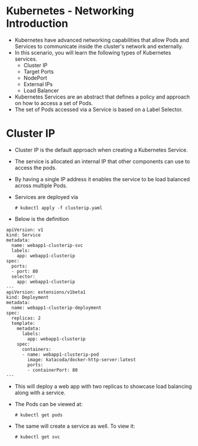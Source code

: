 # Kubernetes - Networking Introduction

- Kubernetes have advanced networking capabilities that allow Pods and Services to communicate inside the cluster's network and externally.
- In this scenario, you will learn the following types of Kubernetes services.
	- Cluster IP
	- Target Ports
	- NodePort
	- External IPs
	- Load Balancer
- Kubernetes Services are an abstract that defines a policy and approach on how to access a set of Pods.
- The set of Pods accessed via a Service is based on a Label Selector.

# Cluster IP

- Cluster IP is the default approach when creating a Kubernetes Service.
- The service is allocated an internal IP that other components can use to access the pods.
- By having a single IP address it enables the service to be load balanced across multiple Pods.
- Services are deployed via 
	
	```
	# kubectl apply -f clusterip.yaml
	```

- Below is the definition

```
apiVersion: v1
kind: Service
metadata:
  name: webapp1-clusterip-svc
  labels:
    app: webapp1-clusterip
spec:
  ports:
  - port: 80
  selector:
    app: webapp1-clusterip
---
apiVersion: extensions/v1beta1
kind: Deployment
metadata:
  name: webapp1-clusterip-deployment
spec:
  replicas: 2
  template:
    metadata:
      labels:
        app: webapp1-clusterip
    spec:
      containers:
      - name: webapp1-clusterip-pod
        image: katacoda/docker-http-server:latest
        ports:
        - containerPort: 80
---
```

- This will deploy a web app with two replicas to showcase load balancing along with a service.
- The Pods can be viewed at:

	```
	# kubectl get pods
	```

- The same will create a service as well. To view it:

	```
	# kubectl get svc
	```
